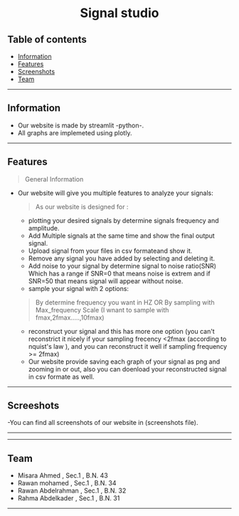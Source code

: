 <center>  <h1> Signal studio</h1>
</center>

## Table of contents
* [Information](#Information)
* [Features](#Features)
* [Screenshots](#Screenshots)
* [Team](#team)

<hr>

## Information
- Our website is made by streamlit -python-. <br>
- All graphs are implemeted using plotly. <br>

<hr>

## Features
> General Information
- Our website will give you multiple features to analyze your signals:
  > As our website is designed for :
  - plotting your desired signals by determine signals frequency and amplitude.
  - Add Multiple signals at the same time and show the final output signal.
  - Upload signal from your files in csv formateand show it.
  - Remove any signal you have added by selecting and deleting it.
  - Add noise to your signal by determine signal to noise ratio(SNR) Which has a range if SNR=0 that means noise is extrem and if SNR=50 that means signal will appear without noise.
  - sample your signal with 2 options:
  > By determine frequency you want in HZ OR
  > By sampling with Max_frequency Scale (I wnant to sample with fmax,2fmax.....,10fmax)
  - reconstruct your signal and this has more one option (you can't reconstrict it nicely if your sampling frecency <2fmax (according to nquist's law ), and you can reconstruct it well if sampling frequency >= 2fmax)
  - Our website provide saving each graph of your signal as png and zooming in or out, also you can doenload your reconstructed  signal in csv formate as well.
<hr>

## Screeshots
-You can find all screenshots of our website in (screenshots file).<br>

<hr>



<hr>

## Team
- Misara Ahmed , Sec.1 , B.N. 43
- Rawan mohamed , Sec.1 , B.N. 34
- Rawan Abdelrahman , Sec.1 , B.N. 32
- Rahma Abdelkader , Sec.1 , B.N. 31
<hr>
